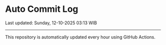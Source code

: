 # Auto Commit Log

Last updated: Sunday, 12-10-2025 03:13 WIB

---

This repository is automatically updated every hour using GitHub Actions.
